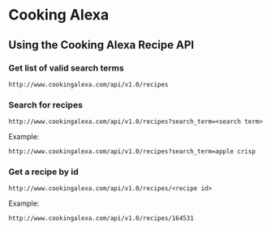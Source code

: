 # Cooking Alexa
## Using the Cooking Alexa Recipe API
### Get list of valid search terms
`http://www.cookingalexa.com/api/v1.0/recipes`

### Search for recipes
`http://www.cookingalexa.com/api/v1.0/recipes?search_term=<search term>`

Example:

`http://www.cookingalexa.com/api/v1.0/recipes?search_term=apple crisp`

### Get a recipe by id
`http://www.cookingalexa.com/api/v1.0/recipes/<recipe id>`

Example:

`http://www.cookingalexa.com/api/v1.0/recipes/164531`
